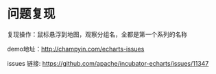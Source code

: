 # 问题复现

复现操作：鼠标悬浮到地图，观察分组名，全都是第一个系列的名称

demo地址：http://champyin.com/echarts-issues

issues 链接: https://github.com/apache/incubator-echarts/issues/11347